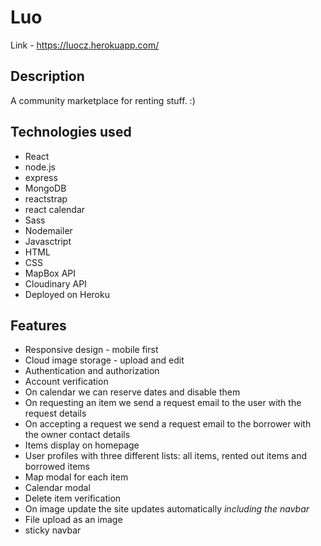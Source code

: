 # Luo
Link - 
https://luocz.herokuapp.com/

## Description

A community marketplace for renting stuff. :)


## Technologies used
- React
- node.js
- express
- MongoDB
- reactstrap
- react calendar
- Sass
- Nodemailer
- Javasctript
- HTML
- CSS
- MapBox API
- Cloudinary API
- Deployed on Heroku

## Features
- Responsive design - mobile first
- Cloud image storage - upload and edit
- Authentication and authorization
- Account verification
- On calendar we can reserve dates and disable them
- On requesting an item we send a request email to the user with the request details
- On accepting a request we send a request email to the borrower with the owner contact details
- Items display on homepage
- User profiles with three different lists: all items, rented out items and borrowed items
- Map modal for each item
- Calendar modal
- Delete item verification
- On image update the site updates automatically *including the navbar*
- File upload as an image
- sticky navbar